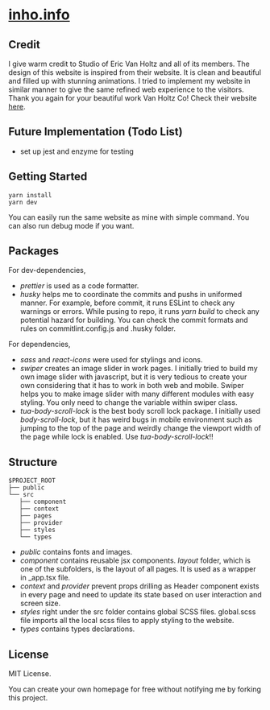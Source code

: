 # [inho.info](https://inho.info)

## Credit

I give warm credit to Studio of Eric Van Holtz and all of its members. The design of this website is inspired from their website. It is clean and beautiful and filled up with stunning animations. I tried to implement my website in similar manner to give the same refined web experience to the visitors. Thank you again for your beautiful work Van Holtz Co! Check their website [here](https://vanholtz.co).

## Future Implementation (Todo List)

- set up jest and enzyme for testing

## Getting Started

```
yarn install
yarn dev
```

You can easily run the same website as mine with simple command. You can also run debug mode if you want.

## Packages

For dev-dependencies,

- _prettier_ is used as a code formatter.
- _husky_ helps me to coordinate the commits and pushs in uniformed manner. For example, before commit, it runs ESLint to check any warnings or errors. While pusing to repo, it runs _yarn build_ to check any potential hazard for building. You can check the commit formats and rules on commitlint.config.js and .husky folder.

For dependencies,

- _sass_ and _react-icons_ were used for stylings and icons.
- _swiper_ creates an image slider in work pages. I initially tried to build my own image slider with javascript, but it is very tedious to create your own considering that it has to work in both web and mobile. Swiper helps you to make image slider with many different modules with easy styling. You only need to change the variable within swiper class.
- _tua-body-scroll-lock_ is the best body scroll lock package. I initially used _body-scroll-lock_, but it has weird bugs in mobile environment such as jumping to the top of the page and weirdly change the viewport width of the page while lock is enabled. Use _tua-body-scroll-lock_!!

## Structure

```
$PROJECT_ROOT
├── public
└── src
   ├── component
   ├── context
   ├── pages
   ├── provider
   ├── styles
   └── types
```

- _public_ contains fonts and images.
- _component_ contains reusable jsx components. _layout_ folder, which is one of the subfolders, is the layout of all pages. It is used as a wrapper in \_app.tsx file.
- _context_ and _provider_ prevent props drilling as Header component exists in every page and need to update its state based on user interaction and screen size.
- _styles_ right under the src folder contains global SCSS files. global.scss file imports all the local scss files to apply styling to the website.
- _types_ contains types declarations.

## License

MIT License.

You can create your own homepage for free without notifying me by forking this project.
